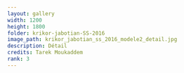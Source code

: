 ```yaml
---
layout: gallery
width: 1200
height: 1800
folder: krikor-jabotian-SS-2016
image_path: krikor_jabotian_ss_2016_modele2_detail.jpg
description: Détail
credits: Tarek Moukaddem
rank: 3
---
```

